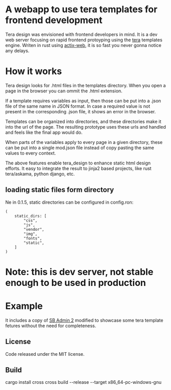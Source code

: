 
# A webapp to use tera templates for frontend development
Tera design was envisioned with frontend developers in mind.
It is a dev web server focusing on rapid frontend protoyping using the [tera](https://crates.io/crates/tera) templates engine.
Writen in rust using [actix-web](https://crates.io/crates/actix-web/1.0.5), it is so fast you never gonna notice any delays.

# How it works
Tera design looks for .html files in the templates directory.
When you open a page in the browser you can ommit the .html extension.

If a template requires variables as input, then those can be put into a .json file of the same name in JSON format.
In case a required value is not present in the corresponding .json file, it shows an error in the browser.

Templates can be organized into directories, and these directories make it into the url of the page.
The resulting prototype uses these urls and handled and feels like the final app would do.

When parts of the variables apply to every page in a given directory, these can be put into a single mod.json file instead of copy pasting the same values to every context.

The above features enable tera_design to enhance static html design efforts. It easy to integrate the result to jinja2 based projects, like rust tera/askama, python django, etc.

## loading static files form directory
Ne in 0.1.5, static directories can be configured in config.ron:
```
(
    static_dirs: [
        "css",
        "js",
        "vendor",
        "img",
        "fonts",
        "static",
    ]
)
```

# Note: this is dev server, not stable enough to be used in production

# Example
It includes a copy of [SB Admin 2](https://github.com/BlackrockDigital/startbootstrap-sb-admin-2) modified to showcase some tera template fetures without the need for completeness.

## License
Code released under the MIT license.

## Build
cargo install cross
cross build --release --target x86_64-pc-windows-gnu
